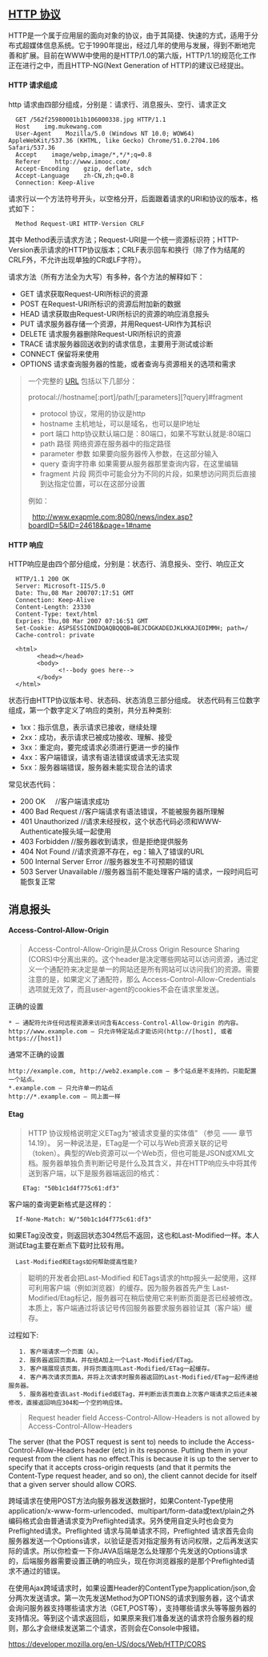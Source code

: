 
## [HTTP 协议](http://www.cnblogs.com/li0803/archive/2008/11/03/1324746.html)
HTTP是一个属于应用层的面向对象的协议，由于其简捷、快速的方式，适用于分布式超媒体信息系统。它于1990年提出，经过几年的使用与发展，得到不断地完善和扩展。目前在WWW中使用的是HTTP/1.0的第六版，HTTP/1.1的规范化工作正在进行之中，而且HTTP-NG(Next Generation of HTTP)的建议已经提出。

#### HTTP 请求组成
 http 请求由四部分组成，分别是：请求行、消息报头、空行、请求正文
 
      GET /562f25980001b1b106000338.jpg HTTP/1.1
      Host    img.mukewang.com
      User-Agent    Mozilla/5.0 (Windows NT 10.0; WOW64) AppleWebKit/537.36 (KHTML, like Gecko) Chrome/51.0.2704.106 Safari/537.36
      Accept    image/webp,image/*,*/*;q=0.8
      Referer    http://www.imooc.com/
      Accept-Encoding    gzip, deflate, sdch
      Accept-Language    zh-CN,zh;q=0.8
      Connection: Keep-Alive

请求行以一个方法符号开头，以空格分开，后面跟着请求的URI和协议的版本，格式如下：

      Method Request-URI HTTP-Version CRLF  

其中 Method表示请求方法；Request-URI是一个统一资源标识符；HTTP-Version表示请求的HTTP协议版本；CRLF表示回车和换行（除了作为结尾的CRLF外，不允许出现单独的CR或LF字符）。

请求方法（所有方法全为大写）有多种，各个方法的解释如下：
* GET     请求获取Request-URI所标识的资源
* POST    在Request-URI所标识的资源后附加新的数据
* HEAD    请求获取由Request-URI所标识的资源的响应消息报头
* PUT     请求服务器存储一个资源，并用Request-URI作为其标识
* DELETE  请求服务器删除Request-URI所标识的资源
* TRACE   请求服务器回送收到的请求信息，主要用于测试或诊断
* CONNECT 保留将来使用
* OPTIONS 请求查询服务器的性能，或者查询与资源相关的选项和需求

> 一个完整的 [URL](http://www.cnblogs.com/woodyblog/p/6005414.html) 包括以下几部分：   
> 
>   protocal://hostname[:port]/path/[;parameters][?query]#fragment
> 
> * protocol 协议，常用的协议是http
> * hostname 主机地址，可以是域名，也可以是IP地址
> * port 端口 http协议默认端口是：80端口，如果不写默认就是:80端口
> * path 路径 网络资源在服务器中的指定路径
> * parameter 参数 如果要向服务器传入参数，在这部分输入
> * query 查询字符串 如果需要从服务器那里查询内容，在这里编辑
> * fragment 片段 网页中可能会分为不同的片段，如果想访问网页后直接到达指定位置，可以在这部分设置
> 
> 例如：
> 
>       http://www.exapmle.com:8080/news/index.asp?boardID=5&ID=24618&page=1#name

#### HTTP 响应
HTTP响应是由四个部分组成，分别是：状态行、消息报头、空行、响应正文

      HTTP/1.1 200 OK  
      Server: Microsoft-IIS/5.0   
      Date: Thu,08 Mar 200707:17:51 GMT
      Connection: Keep-Alive                                 
      Content-Length: 23330
      Content-Type: text/html
      Expries: Thu,08 Mar 2007 07:16:51 GMT
      Set-Cookie: ASPSESSIONIDQAQBQQQB=BEJCDGKADEDJKLKKAJEOIMMH; path=/
      Cache-control: private

      <html>
            <head></head>
            <body>
                  <!--body goes here-->
            </body>
      </html>

状态行由HTTP协议版本号、状态码、状态消息三部分组成。
状态代码有三位数字组成，第一个数字定义了响应的类别，共分五种类别:
* 1xx：指示信息，表示请求已接收，继续处理
* 2xx：成功，表示请求已被成功接收、理解、接受
* 3xx：重定向，要完成请求必须进行更进一步的操作
* 4xx：客户端错误，请求有语法错误或请求无法实现
* 5xx：服务器端错误，服务器未能实现合法的请求

常见状态代码：
* 200 OK      //客户端请求成功
* 400 Bad Request  //客户端请求有语法错误，不能被服务器所理解
* 401 Unauthorized //请求未经授权，这个状态代码必须和WWW-Authenticate报头域一起使用 
* 403 Forbidden  //服务器收到请求，但是拒绝提供服务
* 404 Not Found  //请求资源不存在，eg：输入了错误的URL
* 500 Internal Server Error //服务器发生不可预期的错误
* 503 Server Unavailable  //服务器当前不能处理客户端的请求，一段时间后可能恢复正常

## 消息报头
#### Access-Control-Allow-Origin
> Access-Control-Allow-Origin是从Cross Origin Resource Sharing (CORS)中分离出来的。这个header是决定哪些网站可以访问资源，通过定义一个通配符来决定是单一的网站还是所有网站可以访问我们的资源。需要注意的是，如果定义了通配符，那么 Access-Control-Allow-Credentials选项就无效了，而且user-agent的cookies不会在请求里发送。

正确的设置

    * – 通配符允许任何远程资源来访问含有Access-Control-Allow-Origin 的内容。  
    http://www.example.com – 只允许特定站点才能访问(http://[host], 或者 https://[host]) 

通常不正确的设置

    http://example.com, http://web2.example.com – 多个站点是不支持的，只能配置一个站点。  
    *.example.com – 只允许单一的站点  
    http://*.example.com – 同上面一样  


#### Etag
> HTTP 协议规格说明定义ETag为“被请求变量的实体值” （参见 —— 章节 14.19）。 另一种说法是，ETag是一个可以与Web资源关联的记号（token）。典型的Web资源可以一个Web页，但也可能是JSON或XML文档。服务器单独负责判断记号是什么及其含义，并在HTTP响应头中将其传送到客户端，以下是服务器端返回的格式：

        ETag: "50b1c1d4f775c61:df3"  
        
客户端的查询更新格式是这样的：  

      If-None-Match: W/"50b1c1d4f775c61:df3"  
 
 如果ETag没改变，则返回状态304然后不返回，这也和Last-Modified一样。本人测试Etag主要在断点下载时比较有用。 
 
      Last-Modified和Etags如何帮助提高性能?  
        
> 聪明的开发者会把Last-Modified 和ETags请求的http报头一起使用，这样可利用客户端（例如浏览器）的缓存。因为服务器首先产生 Last-Modified/Etag标记，服务器可在稍后使用它来判断页面是否已经被修改。本质上，客户端通过将该记号传回服务器要求服务器验证其（客户端）缓存。    

过程如下: 

       1. 客户端请求一个页面（A）。  
       2. 服务器返回页面A，并在给A加上一个Last-Modified/ETag。  
       3. 客户端展现该页面，并将页面连同Last-Modified/ETag一起缓存。  
       4. 客户再次请求页面A，并将上次请求时服务器返回的Last-Modified/ETag一起传递给服务器。  
       5. 服务器检查该Last-Modified或ETag，并判断出该页面自上次客户端请求之后还未被修改，直接返回响应304和一个空的响应体。

> Request header field Access-Control-Allow-Headers is not allowed by Access-Control-Allow-Headers 

The server (that the POST request is sent to) needs to include the Access-Control-Allow-Headers header (etc) in its response. Putting them in your request from the client has no effect.This is because it is up to the server to specify that it accepts cross-origin requests (and that it permits the Content-Type request header, and so on), the client cannot decide for itself that a given server should allow CORS.

跨域请求在使用POST方法向服务器发送数据时，如果Content-Type使用application/x-www-form-urlencoded、multipart/form-data或text/plain之外编码格式会由普通请求变为Preflighted请求。另外使用自定头时也会变为Preflighted请求。Preflighted 请求与简单请求不同，Preflighted 请求首先会向服务器发送一个Options请求，以验证是否对指定服务有访问权限，之后再发送实际的请求。所以你检查一下你JAVA后端是怎么处理那个先发送的Options请求的，后端服务器需要设置正确的响应头，现在你浏览器报的是那个Preflighted请求不通过的错误。

 在使用Ajax跨域请求时，如果设置Header的ContentType为application/json,会分两次发送请求。第一次先发送Method为OPTIONS的请求到服务器，这个请求会询问服务器支持哪些请求方法（GET,POST等），支持哪些请求头等等服务器的支持情况。等到这个请求返回后，如果原来我们准备发送的请求符合服务器的规则，那么才会继续发送第二个请求，否则会在Console中报错。

 https://developer.mozilla.org/en-US/docs/Web/HTTP/CORS
